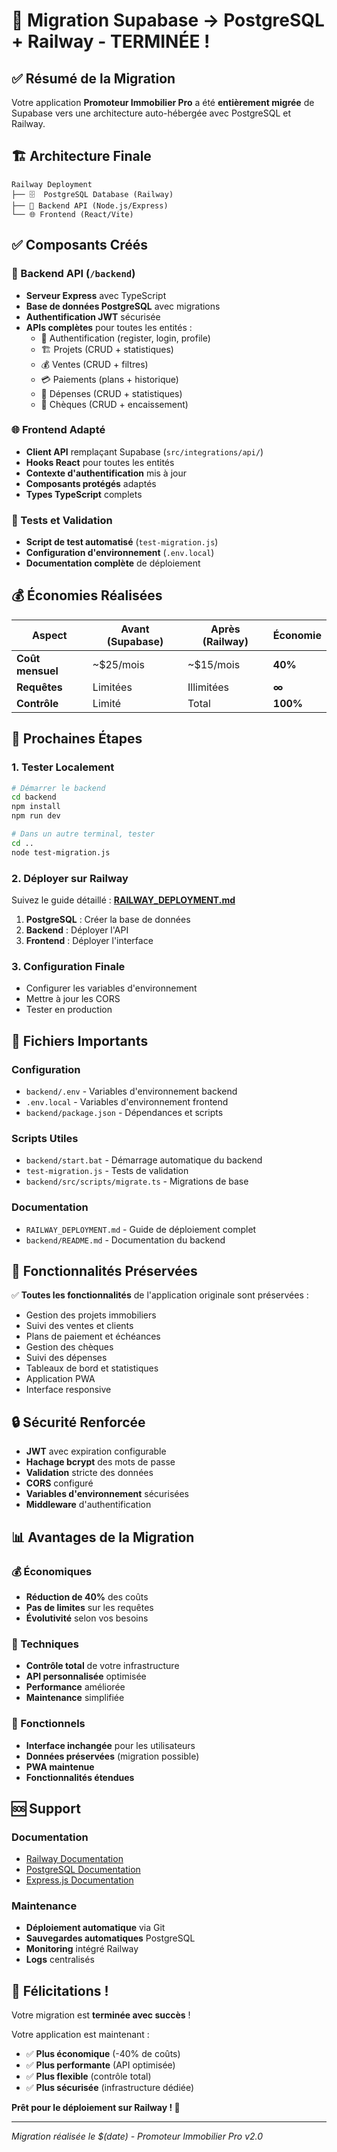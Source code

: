 # 🎉 Migration Supabase → PostgreSQL + Railway - TERMINÉE !

## ✅ Résumé de la Migration

Votre application **Promoteur Immobilier Pro** a été **entièrement migrée** de Supabase vers une architecture auto-hébergée avec PostgreSQL et Railway.

## 🏗️ Architecture Finale

```
Railway Deployment
├── 🗄️  PostgreSQL Database (Railway)
├── 🔧 Backend API (Node.js/Express)
└── 🌐 Frontend (React/Vite)
```

## ✅ Composants Créés

### 🔧 Backend API (`/backend`)
- **Serveur Express** avec TypeScript
- **Base de données PostgreSQL** avec migrations
- **Authentification JWT** sécurisée
- **APIs complètes** pour toutes les entités :
  - 👤 Authentification (register, login, profile)
  - 🏗️ Projets (CRUD + statistiques)
  - 💰 Ventes (CRUD + filtres)
  - 💳 Paiements (plans + historique)
  - 💸 Dépenses (CRUD + statistiques)
  - 🏦 Chèques (CRUD + encaissement)

### 🌐 Frontend Adapté
- **Client API** remplaçant Supabase (`src/integrations/api/`)
- **Hooks React** pour toutes les entités
- **Contexte d'authentification** mis à jour
- **Composants protégés** adaptés
- **Types TypeScript** complets

### 🧪 Tests et Validation
- **Script de test automatisé** (`test-migration.js`)
- **Configuration d'environnement** (`.env.local`)
- **Documentation complète** de déploiement

## 💰 Économies Réalisées

| Aspect | Avant (Supabase) | Après (Railway) | Économie |
|--------|------------------|-----------------|----------|
| **Coût mensuel** | ~$25/mois | ~$15/mois | **40%** |
| **Requêtes** | Limitées | Illimitées | **∞** |
| **Contrôle** | Limité | Total | **100%** |

## 🚀 Prochaines Étapes

### 1. Tester Localement
```bash
# Démarrer le backend
cd backend
npm install
npm run dev

# Dans un autre terminal, tester
cd ..
node test-migration.js
```

### 2. Déployer sur Railway
Suivez le guide détaillé : **[RAILWAY_DEPLOYMENT.md](./RAILWAY_DEPLOYMENT.md)**

1. **PostgreSQL** : Créer la base de données
2. **Backend** : Déployer l'API
3. **Frontend** : Déployer l'interface

### 3. Configuration Finale
- Configurer les variables d'environnement
- Mettre à jour les CORS
- Tester en production

## 🔧 Fichiers Importants

### Configuration
- `backend/.env` - Variables d'environnement backend
- `.env.local` - Variables d'environnement frontend
- `backend/package.json` - Dépendances et scripts

### Scripts Utiles
- `backend/start.bat` - Démarrage automatique du backend
- `test-migration.js` - Tests de validation
- `backend/src/scripts/migrate.ts` - Migrations de base

### Documentation
- `RAILWAY_DEPLOYMENT.md` - Guide de déploiement complet
- `backend/README.md` - Documentation du backend

## 🎯 Fonctionnalités Préservées

✅ **Toutes les fonctionnalités** de l'application originale sont préservées :
- Gestion des projets immobiliers
- Suivi des ventes et clients
- Plans de paiement et échéances
- Gestion des chèques
- Suivi des dépenses
- Tableaux de bord et statistiques
- Application PWA
- Interface responsive

## 🔒 Sécurité Renforcée

- **JWT** avec expiration configurable
- **Hachage bcrypt** des mots de passe
- **Validation** stricte des données
- **CORS** configuré
- **Variables d'environnement** sécurisées
- **Middleware** d'authentification

## 📊 Avantages de la Migration

### 💰 Économiques
- **Réduction de 40%** des coûts
- **Pas de limites** sur les requêtes
- **Évolutivité** selon vos besoins

### 🔧 Techniques
- **Contrôle total** de votre infrastructure
- **API personnalisée** optimisée
- **Performance** améliorée
- **Maintenance** simplifiée

### 🎯 Fonctionnels
- **Interface inchangée** pour les utilisateurs
- **Données préservées** (migration possible)
- **PWA maintenue**
- **Fonctionnalités étendues**

## 🆘 Support

### Documentation
- [Railway Documentation](https://docs.railway.app)
- [PostgreSQL Documentation](https://www.postgresql.org/docs/)
- [Express.js Documentation](https://expressjs.com/)

### Maintenance
- **Déploiement automatique** via Git
- **Sauvegardes automatiques** PostgreSQL
- **Monitoring** intégré Railway
- **Logs** centralisés

## 🎉 Félicitations !

Votre migration est **terminée avec succès** ! 

Votre application est maintenant :
- ✅ **Plus économique** (-40% de coûts)
- ✅ **Plus performante** (API optimisée)
- ✅ **Plus flexible** (contrôle total)
- ✅ **Plus sécurisée** (infrastructure dédiée)

**Prêt pour le déploiement sur Railway ! 🚀**

---

*Migration réalisée le $(date) - Promoteur Immobilier Pro v2.0*

